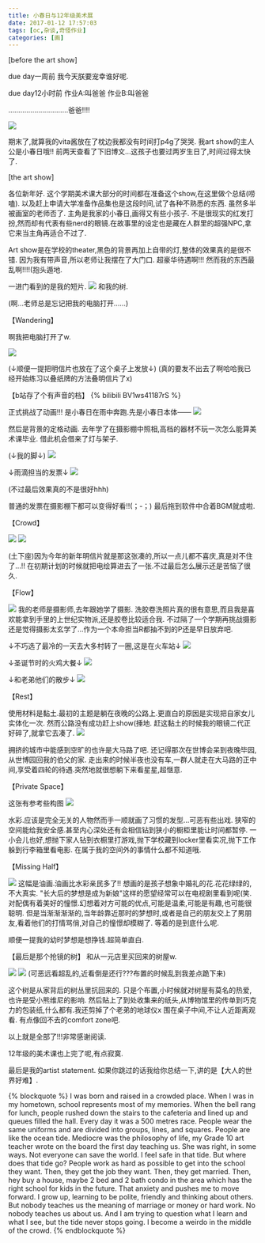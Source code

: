 ```yaml
---
title: 小春日与12年级美术展
date: 2017-01-12 17:57:03
tags: [oc,杂谈,奇怪作业]
categories: [画]
---
```

[before the art show]

due day一周前
我今天朕要宠幸谁好呢.

due day12小时前
作业A:叫爸爸
作业B:叫爸爸

…………………………爸爸!!!!

<a data-fancybox="gallery" href="P026_2.jpg"><img src="P026_2.jpg"></a>

期末了,就算我的vita酱放在了枕边我都没有时间打p4g了哭哭.
我art show的主人公是小春日哦!!
前两天查看了下旧博文…这孩子也要过两岁生日了,时间过得太快了.


[the art show]


各位新年好.
这个学期美术课大部分的时间都在准备这个show,在这里做个总结(唠嗑).
以及赶上申请大学准备作品集也是这段时间,试了各种不熟悉的东西.
虽然多半被画室的老师否了.
主角是我家的小春日,画得又有些小孩子.
不是很现实的红发打扮,然而却有代表有些nerd的眼镜.在故事里的设定也是藏在人群里的超强NPC,拿它来当主角再适合不过了.

Art show是在学校的theater,黑色的背景再加上自带的灯,整体的效果真的是很不错.
因为我有带声音,所以老师让我摆在了大门口.
超豪华待遇啊!!!
然而我的东西最乱啊!!!!(抱头遁地.

一进门看到的是我的短片.
<a data-fancybox="gallery" href="P026_3.jpg"><img src="P026_3.jpg"></a>
和我的树.

(啊…老师总是忘记把我的电脑打开……)


【Wandering】


啊我把电脑打开了w.

<a data-fancybox="gallery" href="P026_4.jpg"><img src="P026_4.jpg"></a>

(↓顺便一提把明信片也放在了这个桌子上发放↓)
(真的要发不出去了啊哈哈我已经开始练习以叠纸牌的方法叠明信片了x)

【b站存了个有声音的档】
{% bilibili BV1ws41187rS %}

正式挑战了动画!!!
是小春日在雨中奔跑.先是小春日本体——
<a data-fancybox="gallery" href="P026_run.gif"><img src="P026_run.gif"></a>

然后是背景的定格动画.
去年学了在摄影棚中照相,高档的器材不玩一次怎么能算美术课毕业.
借此机会借来了灯与架子.

(↓我的脚↓)
<a data-fancybox="gallery" href="P026_5.jpg"><img src="P026_5.jpg"></a>

↓雨滴担当的发票↓
<a data-fancybox="gallery" href="P026_6.jpg"><img src="P026_6.jpg"></a>

(不过最后效果真的不是很好hhh)

普通的发票在摄影棚下都可以变得好看!!(；-；)
最后拖到软件中合着BGM就成啦.


【Crowd】


<a data-fancybox="gallery" href="P026_1.jpg"><img src="P026_1.jpg"></a>
<a data-fancybox="gallery" href="P026_7.jpg"><img src="P026_7.jpg"></a>

(土下座)因为今年的新年明信片就是那这张凑的,所以一点儿都不喜庆,真是对不住了…!!
在初期计划的时候就把电绘算进去了一张.不过最后怎么展示还是苦恼了很久.


【Flow】

<a data-fancybox="gallery" href="P026_8.jpg"><img src="P026_8.jpg"></a>
我的老师是摄影师,去年跟她学了摄影.
洗胶卷洗照片真的很有意思,而且我是喜欢能拿到手里的上世纪实物派,还是胶卷比较适合我.
不过隔了一个学期再挑战摄影还是觉得摄影太玄学了…作为一个本命担当R都抽不到的P还是早日放弃吧.


↓不巧选了最冷的一天去大多村转了一圈,这是在火车站↓
<a data-fancybox="gallery" href="P026_9.jpg"><img src="P026_9.jpg"></a>

↓圣诞节时的火鸡大餐↓
<a data-fancybox="gallery" href="P026_10.jpg"><img src="P026_10.jpg"></a>

↓和老弟他们的散步↓
<a data-fancybox="gallery" href="P026_11.jpg"><img src="P026_11.jpg"></a>


【Rest】


使用材料是黏土.最初的主题是躺在夜晚的公路上.更直白的原因是实现把自家女儿实体化一次.
然而公路没有成功赶上show(捶地.
赶这黏土的时候我的眼镜二代正好碎了,就拿它去凑了.
<a data-fancybox="gallery" href="P026_12.jpg"><img src="P026_12.jpg"></a>

拥挤的城市中能感到空旷的也许是大马路了吧.
还记得那次在世博会呆到夜晚毕园,从世博园回我的伯父的家.
走出来的时候半夜也没有车,一群人就走在大马路的正中间,享受着四轮的待遇.突然地就很想躺下来看星星,超惬意.


【Private Space】


这张有参考些构图
<a data-fancybox="gallery" href="P026_13.jpg"><img src="P026_13.jpg"></a>

水彩.应该是完全无关的人物然而手一顺就画了习惯的发型…可恶有些出戏.
狭窄的空间能给我安全感.甚至内心深处还有会相信钻到狭小的橱柜里能让时间都暂停.
一小会儿也好,想抛下家人钻到衣橱里打游戏,抛下学校藏到locker里看实况,抛下工作躲到行李箱里看电影.
在属于我的空间外的事情什么都不知道哦.


【Missing Half】


<a data-fancybox="gallery" href="P026_14.jpg"><img src="P026_14.jpg"></a>
这幅是油画.油画比水彩亲民多了!!
想画的是孩子想象中婚礼的花.花花绿绿的,不大真实.
"长大后的梦想是成为新娘"这样的愿望经常可以在电视剧里看到呢(笑.
对配偶有着美好的憧憬.幻想着对方可能的优点,可能是温柔,可能是有趣,也可能很聪明.
但是当渐渐渐渐的,当年龄靠近那时的梦想时,或者是自己的朋友交上了男朋友,看着他们的打情骂俏,对自己的憧憬却模糊了.
等着的是到底什么呢.

顺便一提我的幼时梦想是想挣钱.超简单直白.


【最后是那个抢镜的树】
和从一元店里买回来的树屋w.

<a data-fancybox="gallery" href="P026_15.jpg"><img src="P026_15.jpg"></a>
<a data-fancybox="gallery" href="P026_16.jpg"><img src="P026_16.jpg"></a>
(可恶远看超乱的,近看倒是还行???布置的时候乱到我差点跪下来)

这个树是从家背后的树丛里抗回来的.
只是个布置,小时候就对树屋有莫名的热爱,也许是受小熊维尼的影响.
然后贴上了到处收集来的纸头,从博物馆里的传单到巧克力的包装纸,什么都有.我还剪掉了个老弟的地球仪x
围在桌子中间,不让人近距离观看.
有点像回不去的comfort zone吧.



以上就是全部了!!!非常感谢阅读.




12年级的美术课也上完了呢,有点寂寞.

最后是我的artist statement.
如果你跳过的话我给你总结一下,讲的是【大人的世界好难】.

{% blockquote %}
I was born and raised in a crowded place.
When I was in my hometown, school represents most of my memories.
When the bell rang for lunch, people rushed down the stairs to the cafeteria and lined up and queues filled the hall. Every day it was a 500 metres race.
People wear the same uniforms and are divided into groups, lines, and squares.
People are like the ocean tide.
Mediocre was the philosophy of life, my Grade 10 art teacher wrote on the board the first day teaching us. She was right, in some ways. Not everyone can save the world.
I feel safe in that tide.
But where does that tide go?
People work as hard as possible to get into the school they want. Then, they get the job they want. Then, they get married. Then, hey buy a house, maybe 2 bed and 2 bath condo in the area which has the right school for kids in the future.
That anxiety and pushes me to move forward.
I grow up, learning to be polite, friendly and thinking about others. But nobody teaches us the meaning of marriage or money or hard work. No nobody teaches us about us.
And I am trying to question what I learn and what I see, but the tide never stops going.
I become a weirdo in the middle of the crowd.
{% endblockquote %}
